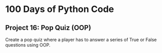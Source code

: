 # 100 Days of Python Code

## Project 16: Pop Quiz (OOP)

Create a pop quiz where a player has to answer a series of True or False questions using OOP.
